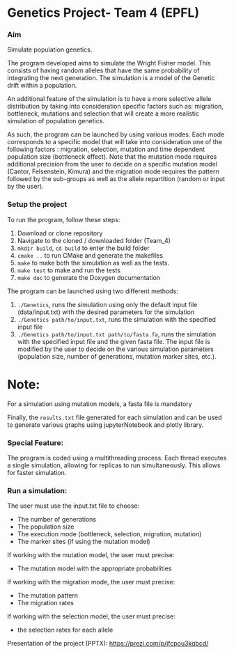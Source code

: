 # Genetics Project- Team 4 (EPFL)

### Aim
Simulate population genetics.

The program developed aims to simulate the Wright Fisher model. This consists
of having random alleles that have the same probability of integrating
the next generation. The simulation is a model of the Genetic drift within
a population.

An additional feature of the simulation is to have a more selective allele
distribution by taking into consideration specific factors such as: migration,
bottleneck, mutations and selection that will create a more realistic simulation of population
genetics.

As such, the program can be launched by using various modes. Each mode corresponds to a
specific model that will take into consideration one of the following factors :
migration, selection, mutation and time dependent population size (bottleneck
effect). Note that the mutation mode requires additional precision from the user
to decide on a specific mutation model (Cantor, Felsenstein, Kimura) and the
migration mode requires the pattern followed by the sub-groups as well as the allele
repartition (random or input by the user).

### Setup the project
To run the program, follow these steps:
1. Download or clone repository
2. Navigate to the cloned / downloaded folder (Team_4)
3. `mkdir build`, `cd build` to enter the build folder
4. `cmake ..` to run CMake and generate the makefiles
5. `make` to make both the simulation as well as the tests.
6. `make test` to make and run the tests
7. `make doc` to generate the Doxygen documentation


The program can be launched using two different methods:
1. `./Genetics`, runs the simulation using only the default input file (data/input.txt) with the desired parameters for the simulation
2. `./Genetics path/to/input.txt`, runs the simulation with the specified input file
3. `./Genetics path/to/input.txt path/to/fasta.fa`, runs the simulation with the specified input file and the given fasta file. The input file is modified by the user to decide on the various simulation parameters (population size, number of generations, mutation marker sites, etc.).
 
# Note:
For a simulation using mutation models, a fasta file is mandatory

Finally, the `results.txt` file generated for each simulation and can be used to generate
various graphs using jupyterNotebook and plotly library.

### Special Feature:
The program is coded using a multithreading process. Each thread executes a single
simulation, allowing for replicas to run simultaneously. This allows for faster simulation.

### Run a simulation:
The user must use the input.txt file to choose:
- The number of generations
- The population size
- The execution mode (bottleneck, selection, migration, mutation)
- The marker sites (if using the mutation model)

If working with the mutation model, the user must precise:
- The mutation model with the appropriate probabilities

If working with the migration mode, the user must precise:
- The mutation pattern
- The migration rates

If working with the selection model, the user must precise:
- the selection rates for each allele

Presentation of the project (PPTX): <https://prezi.com/p/jfcpou3kqbcd/>

